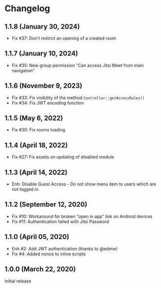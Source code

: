 Changelog
=========

1.1.8 (January 30, 2024)
-------------------------
- Fix #37: Don't restrict an opening of a created room

1.1.7 (January 10, 2024)
-------------------------
- Fix #35: New group permission "Can access Jitsi Meet from main navigation"


1.1.6 (November 9, 2023)
-------------------------
- Fix #33: Fix visibility of the method `Controller::getAccessRules()`
- Fix #34: Fix JWT encoding function


1.1.5 (May 6, 2022)
-------------------
- Fix #30: Fix rooms loading


1.1.4 (April 18, 2022)
----------------------
- Fix #27: Fix assets on updating of disabled module


1.1.3 (April 14, 2022)
----------------------
- Enh: Disable Guest Access - Do not show menu item to users which are not logged in.


1.1.2 (September 12, 2020)
--------------------------
- Fix #10: Workaround for broken "open in app" link on Android devices
- Fix #11: Authentication failed with Jitsi Password


1.1.0 (April 05, 2020)
----------------------
- Enh #2: Add JWT authentication (thanks to @edmw)
- Fix #4: Added nonce to inline scripts


1.0.0 (March 22, 2020)
----------------------
Initial release
